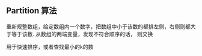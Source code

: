 ## Partition 算法

重新规整数组，给定数组内一个数字，把数组中小于该数的都排左侧，右侧则都大于等于该数.
从数组的两端变量，发现不符合顺序的话， 则交换

用于快速排序，或者查找最小的k的数


